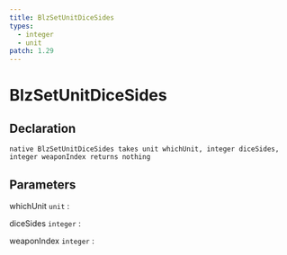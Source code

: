 ```yaml
---
title: BlzSetUnitDiceSides
types:
  - integer
  - unit
patch: 1.29
---
```


# BlzSetUnitDiceSides

## Declaration

```jass
native BlzSetUnitDiceSides takes unit whichUnit, integer diceSides, integer weaponIndex returns nothing
```

## Parameters
whichUnit `unit`
: 

diceSides `integer`
: 

weaponIndex `integer`
: 
